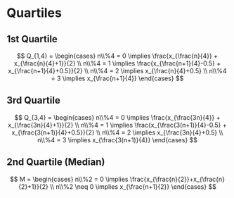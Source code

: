 # Quartiles

## 1st Quartile

$$
Q_{1,4} = \begin{cases}
n\\%4 = 0 \implies
\frac{x_{\frac{n}{4}} + x_{\frac{n}{4}+1}}{2}
\\
n\\%4 = 1 \implies
\frac{x_{\frac{n+1}{4}-0.5} + x_{\frac{n+1}{4}+0.5}}{2}
\\
n\\%4 = 2 \implies
x_{\frac{n}{4}+0.5}
\\
n\\%4 = 3 \implies
x_{\frac{n+1}{4}}
\end{cases}
$$

## 3rd Quartile

$$
Q_{3,4} = \begin{cases}
n\\%4 = 0 \implies
\frac{x_{\frac{3n}{4}} + x_{\frac{3n}{4}+1}}{2}
\\
n\\%4 = 1 \implies
\frac{x_{\frac{3(n+1)}{4}-0.5} + x_{\frac{3(n+1)}{4}+0.5}}{2}
\\
n\\%4 = 2 \implies
x_{\frac{3n}{4}+0.5}
\\
n\\%4 = 3 \implies
x_{\frac{3(n+1)}{4}}
\end{cases}
$$

## 2nd Quartile (Median)

$$
M = \begin{cases}
n\\%2 = 0 \implies
\frac{x_{\frac{n}{2}}+x_{\frac{n}{2}+1}}{2}
\\
n\\%2 \neq 0 \implies
x_{\frac{n+1}{2}}
\end{cases}
$$
